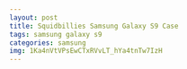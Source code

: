 ```yaml
---
layout: post
title: Squidbillies Samsung Galaxy S9 Case
tags: samsung galaxy s9
categories: samsung
img: 1Ka4nVtVPsEwCTxRVvLT_hYa4tnTw7IzH
---
```

